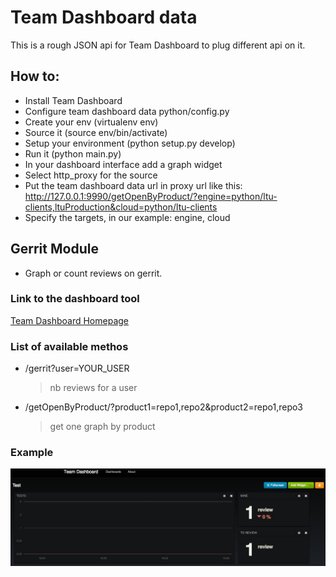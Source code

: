 # Team Dashboard data

This is a rough JSON api for Team Dashboard to plug different api on it.

## How to:

+ Install Team Dashboard
+ Configure team dashboard data python/config.py
+ Create your env (virtualenv env)
+ Source it (source env/bin/activate)
+ Setup your environment (python setup.py develop)
+ Run it (python main.py)
+ In your dashboard interface add a graph widget
+ Select http_proxy for the source
+ Put the team dashboard data url in proxy url like this: http://127.0.0.1:9990/getOpenByProduct/?engine=python/ltu-clients,ltuProduction&cloud=python/ltu-clients
+ Specify the targets, in our example: engine, cloud

## Gerrit Module

+ Graph or count reviews on gerrit.


### Link to the dashboard tool

[Team Dashboard Homepage](http://fdietz.github.io/team_dashboard/)


### List of available methos

*   /gerrit?user=YOUR_USER
    > nb reviews for a user
*   /getOpenByProduct/?product1=repo1,repo2&product2=repo1,repo3
    > get one graph by product

### Example
![Alt text](/images/gerrit_example.jpg)

